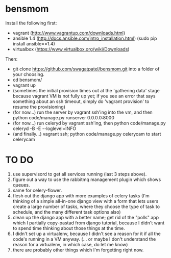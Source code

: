 bensmom
=======

Install the following first:
 - vagrant (http://www.vagrantup.com/downloads.html)
 - ansible 1.4 (http://docs.ansible.com/intro_installation.html)  (sudo pip install ansible==1.4)
 - virtualbox (https://www.virtualbox.org/wiki/Downloads)

Then: 
 - git clone https://github.com/swagatpatel/bensmom.git into a folder of your choosing.
 - cd bensmom/
 - vagrant up
 - (sometimes the initial provision times out at the 'gathering data' stage because vagrant VM is not fully up yet; if you see an error that says something about an ssh timeout, simply do 'vagrant provision' to resume the provisioning)
 - (for now...) run the server by vagrant ssh'ing into the vm, and then python code/manage.py runserver 0.0.0.0:8000
 - (for now...) run celeryd by vagrant ssh'ing, then python code/manage.py celeryd -B -E --loglevel=INFO
 - (and finally...) vagrant ssh; python code/manage.py celerycam to start celerycam


TO DO
=====

1. use supervisord to get all services running (last 3 steps above).
2. figure out a way to use the rabbitmq management plugin which shows queues.
3. same for celery-flower.
4. flesh out the django app with more examples of celery tasks (I'm thinking of a simple all-in-one django view with a form that lets users create a large number of tasks, where they choose the type of task to schedule, and the many different task options also)
5. clean up the django app with a better name; get rid of the "polls" app which I partially copy-pastad from django tutorial, because I didn't want to spend time thinking about those things at the time.
6. I didn't set up a virtualenv, because I didn't see a reason for it if all the code's running in a VM anyway. (... or maybe I don't understand the reason for a virtualenv, in which case, do let me know)
7. there are probably other things which I'm forgetting right now.
